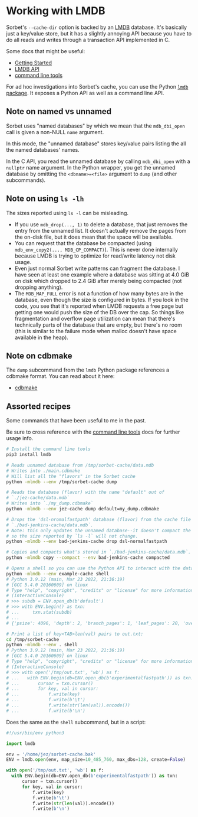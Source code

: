 # Working with LMDB

Sorbet's `--cache-dir` option is backed by an [LMDB] database. It's basically
just a key/value store, but it has a slightly annoying API because you have to
do all reads and writes through a transaction API implemented in C.

Some docs that might be useful:

- [Getting Started](http://www.lmdb.tech/doc/starting.html)
- [LMDB API](http://www.lmdb.tech/doc/group__mdb.html)
- [command line tools]

For ad hoc investigations into Sorbet's cache, you can use the Python [`lmdb`
package]. It exposes a Python API as well as a command line API.

## Note on named vs unnamed

Sorbet uses "named databases" by which we mean that the `mdb_dbi_open` call is
given a non-NULL `name` argument.

In this mode, the "unnamed database" stores key/value pairs listing the all the
named databases' names.

In the C API, you read the unnamed database by calling `mdb_dbi_open` with a
`nullptr` name argument. In the Python wrapper, you get the unnamed database by
omitting the `<dbname>=<file>` argument to `dump` (and other subcommands).

## Note on using `ls -lh`

The sizes reported using `ls -l` can be misleading.

- If you use `mdb_drop(..., 1)` to delete a database, that just removes the
  entry from the unnamed list. It doesn't actually remove the pages from the
  on-disk file, but it does mean that the space will be available.
- You can request that the database be compacted (using
  `mdb_env_copy2(..., MDB_CP_COMPACT)`). This is never done internally because
  LMDB is trying to optimize for read/write latency not disk usage.
- Even just normal Sorbet write patterns can fragment the database. I have seen
  at least one example where a database was sitting at 4.0 GiB on disk which
  dropped to 2.4 GiB after merely being compacted (not dropping anything).
- The `MDB_MAP_FULL` error is not a function of how many bytes are in the
  database, even though the size is configured in bytes. If you look in the
  code, you see that it's reported when LMDB requests a free page but getting
  one would push the size of the DB over the cap. So things like fragmentation
  and overflow page utilization can mean that there's technically parts of the
  database that are empty, but there's no room (this is similar to the failure
  mode when malloc doesn't have space available in the heap).

## Note on cdbmake

The `dump` subcommand from the `lmdb` Python package references a cdbmake
format. You can read about it here:

- [cdbmake](https://cr.yp.to/cdb/cdbmake.html)


## Assorted recipes

Some commands that have been useful to me in the past.

Be sure to cross reference with the [command line tools] docs for further usage
info.

```bash
# Install the command line tools
pip3 install lmdb

# Reads unnamed database from /tmp/sorbet-cache/data.mdb
# Writes into ./main.cdbmake
# Will list all the "flavors" in the Sorbet cache
python -mlmdb --env /tmp/sorbet-cache dump

# Reads the database (flavor) with the name "default" out of
# `./jez-cache/data.mdb`
# Writes into `./my_dump.cdbmake`
python -mlmdb --env jez-cache dump default=my_dump.cdbmake

# Drops the 'dsl-nromalfastpath' database (flavor) from the cache file at
# `./bad-jenkins-cache/data.mdb`.
# Note: this only updates the unnamed database--it doesn't compact the storage
# so the size reported by `ls -l` will not change.
python -mlmdb --env bad-jenkins-cache drop dsl-normalfastpath

# Copies and compacts what's stored in `./bad-jenkins-cache/data.mdb`.
python -mlmdb copy --compact --env bad-jenkins-cache compacted

# Opens a shell so you can use the Python API to interact with the database
python -mlmdb --env example-cache shell
# Python 3.9.12 (main, Mar 23 2022, 21:36:19)
# [GCC 5.4.0 20160609] on linux
# Type "help", "copyright", "credits" or "license" for more information.
# (InteractiveConsole)
# >>> subdb = ENV.open_db(b'default')
# >>> with ENV.begin() as txn:
# ...     txn.stat(subdb)
# ...
# {'psize': 4096, 'depth': 2, 'branch_pages': 1, 'leaf_pages': 20, 'overflow_pages': 699, 'entries': 90}

# Print a list of key<TAB>len(val) pairs to out.txt:
cd /tmp/sorbet-cache
python -mlmdb --env . shell
# Python 3.9.12 (main, Mar 23 2022, 21:36:19)
# [GCC 5.4.0 20160609] on linux
# Type "help", "copyright", "credits" or "license" for more information.
# (InteractiveConsole)
# >>> with open('/tmp/out.txt', 'wb') as f:
# ...   with ENV.begin(db=ENV.open_db(b'experimentalfastpath')) as txn:
# ...       cursor = txn.cursor()
# ...       for key, val in cursor:
# ...           f.write(key)
# ...           f.write(b'\t')
# ...           f.write(str(len(val)).encode())
# ...           f.write(b'\n')
```

Does the same as the `shell` subcommand, but in a script:

```python
#!/usr/bin/env python3

import lmdb

env = '/home/jez/sorbet-cache.bak'
ENV = lmdb.open(env, map_size=10_485_760, max_dbs=128, create=False)

with open('/tmp/out.txt', 'wb') as f:
  with ENV.begin(db=ENV.open_db(b'experimentalfastpath')) as txn:
      cursor = txn.cursor()
      for key, val in cursor:
          f.write(key)
          f.write(b'\t')
          f.write(str(len(val)).encode())
          f.write(b'\n')
```


[LMDB]: http://www.lmdb.tech/doc/index.html
[`lmdb` package]: https://pypi.org/project/lmdb/
[command line tools]: https://lmdb.readthedocs.io/en/release/#command-line-tools
